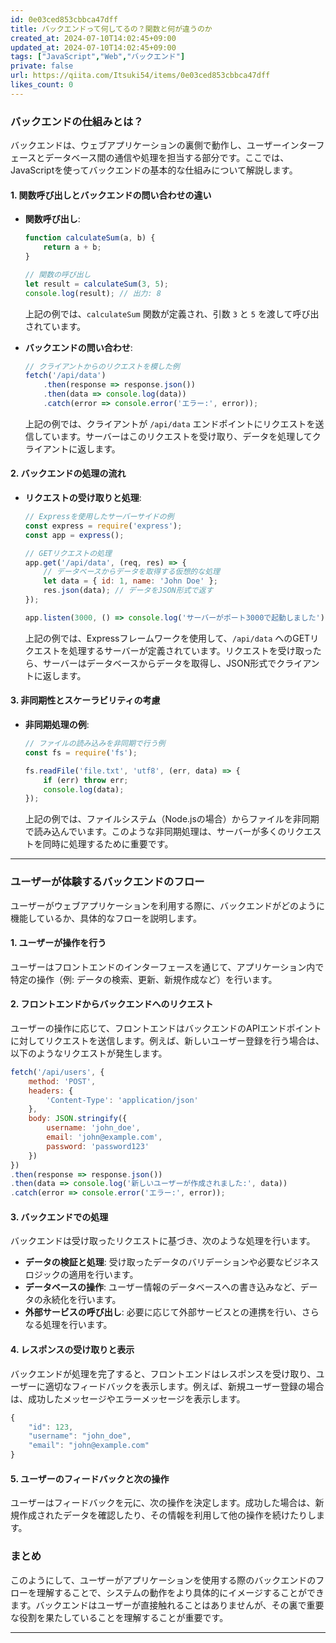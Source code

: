 ```yaml
---
id: 0e03ced853cbbca47dff
title: バックエンドって何してるの？関数と何が違うのか
created_at: 2024-07-10T14:02:45+09:00
updated_at: 2024-07-10T14:02:45+09:00
tags: ["JavaScript","Web","バックエンド"]
private: false
url: https://qiita.com/Itsuki54/items/0e03ced853cbbca47dff
likes_count: 0
---
```


### バックエンドの仕組みとは？

バックエンドは、ウェブアプリケーションの裏側で動作し、ユーザーインターフェースとデータベース間の通信や処理を担当する部分です。ここでは、JavaScriptを使ってバックエンドの基本的な仕組みについて解説します。

#### 1. 関数呼び出しとバックエンドの問い合わせの違い

- **関数呼び出し**:
  ```javascript
  function calculateSum(a, b) {
      return a + b;
  }

  // 関数の呼び出し
  let result = calculateSum(3, 5);
  console.log(result); // 出力: 8
  ```
  上記の例では、`calculateSum` 関数が定義され、引数 `3` と `5` を渡して呼び出されています。

- **バックエンドの問い合わせ**:
  ```javascript
  // クライアントからのリクエストを模した例
  fetch('/api/data')
      .then(response => response.json())
      .then(data => console.log(data))
      .catch(error => console.error('エラー:', error));
  ```
  上記の例では、クライアントが `/api/data` エンドポイントにリクエストを送信しています。サーバーはこのリクエストを受け取り、データを処理してクライアントに返します。

#### 2. バックエンドの処理の流れ

- **リクエストの受け取りと処理**:
  ```javascript
  // Expressを使用したサーバーサイドの例
  const express = require('express');
  const app = express();

  // GETリクエストの処理
  app.get('/api/data', (req, res) => {
      // データベースからデータを取得する仮想的な処理
      let data = { id: 1, name: 'John Doe' };
      res.json(data); // データをJSON形式で返す
  });

  app.listen(3000, () => console.log('サーバーがポート3000で起動しました'));
  ```
  上記の例では、Expressフレームワークを使用して、`/api/data` へのGETリクエストを処理するサーバーが定義されています。リクエストを受け取ったら、サーバーはデータベースからデータを取得し、JSON形式でクライアントに返します。

#### 3. 非同期性とスケーラビリティの考慮

- **非同期処理の例**:
  ```javascript
  // ファイルの読み込みを非同期で行う例
  const fs = require('fs');

  fs.readFile('file.txt', 'utf8', (err, data) => {
      if (err) throw err;
      console.log(data);
  });
  ```
  上記の例では、ファイルシステム（Node.jsの場合）からファイルを非同期で読み込んでいます。このような非同期処理は、サーバーが多くのリクエストを同時に処理するために重要です。


---

### ユーザーが体験するバックエンドのフロー

ユーザーがウェブアプリケーションを利用する際に、バックエンドがどのように機能しているか、具体的なフローを説明します。

#### 1. ユーザーが操作を行う

ユーザーはフロントエンドのインターフェースを通じて、アプリケーション内で特定の操作（例: データの検索、更新、新規作成など）を行います。

#### 2. フロントエンドからバックエンドへのリクエスト

ユーザーの操作に応じて、フロントエンドはバックエンドのAPIエンドポイントに対してリクエストを送信します。例えば、新しいユーザー登録を行う場合は、以下のようなリクエストが発生します。

```javascript
fetch('/api/users', {
    method: 'POST',
    headers: {
        'Content-Type': 'application/json'
    },
    body: JSON.stringify({
        username: 'john_doe',
        email: 'john@example.com',
        password: 'password123'
    })
})
.then(response => response.json())
.then(data => console.log('新しいユーザーが作成されました:', data))
.catch(error => console.error('エラー:', error));
```

#### 3. バックエンドでの処理

バックエンドは受け取ったリクエストに基づき、次のような処理を行います。

- **データの検証と処理**: 受け取ったデータのバリデーションや必要なビジネスロジックの適用を行います。
- **データベースの操作**: ユーザー情報のデータベースへの書き込みなど、データの永続化を行います。
- **外部サービスの呼び出し**: 必要に応じて外部サービスとの連携を行い、さらなる処理を行います。

#### 4. レスポンスの受け取りと表示

バックエンドが処理を完了すると、フロントエンドはレスポンスを受け取り、ユーザーに適切なフィードバックを表示します。例えば、新規ユーザー登録の場合は、成功したメッセージやエラーメッセージを表示します。

```javascript
{
    "id": 123,
    "username": "john_doe",
    "email": "john@example.com"
}
```

#### 5. ユーザーのフィードバックと次の操作

ユーザーはフィードバックを元に、次の操作を決定します。成功した場合は、新規作成されたデータを確認したり、その情報を利用して他の操作を続けたりします。

### まとめ

このようにして、ユーザーがアプリケーションを使用する際のバックエンドのフローを理解することで、システムの動作をより具体的にイメージすることができます。バックエンドはユーザーが直接触れることはありませんが、その裏で重要な役割を果たしていることを理解することが重要です。

---
